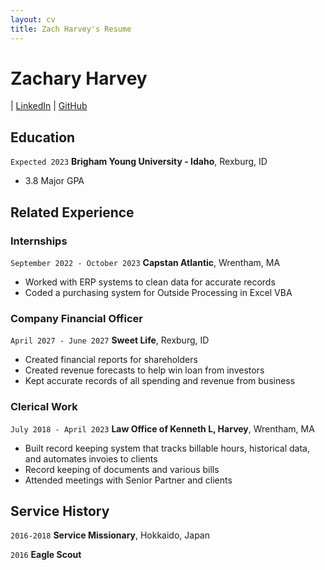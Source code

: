 ```yaml
---
layout: cv
title: Zach Harvey's Resume
---
```

# Zachary Harvey

<div id="webaddress">
| <a href="https://www.linkedin.com/in/zachary-j-harvey/">LinkedIn</a>
| <a href="https://github.com/zachharvey97">GitHub</a>
</div>

<!-- https://www.monique.tech/the-art-of-markdown -->

## Education

`Expected 2023`
__Brigham Young University - Idaho__, Rexburg, ID

- 3.8 Major GPA


## Related Experience

### Internships

`September 2022 - October 2023`
__Capstan Atlantic__, Wrentham, MA

- Worked with ERP systems to clean data for accurate records
- Coded a purchasing system for Outside Processing in Excel VBA

### Company Financial Officer

`April 2027 - June 2027`
__Sweet Life__, Rexburg, ID

- Created financial reports for shareholders
- Created revenue forecasts to help win loan from investors
- Kept accurate records of all spending and revenue from business

### Clerical Work

`July 2018 - April 2023`
__Law Office of Kenneth L, Harvey__, Wrentham, MA

- Built record keeping system that tracks billable hours, historical data, and automates invoies to clients
- Record keeping of documents and various bills
- Attended meetings with Senior Partner and clients


## Service History

`2016-2018`
__Service Missionary__, Hokkaido, Japan

`2016`
__Eagle Scout__

<!-- ### Footer

Last updated: March 2023 -->


